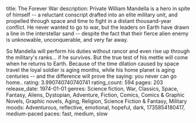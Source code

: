title: The Forever War
description: Private William Mandella is a hero in spite of himself -- a reluctant conscript drafted into an elite military unit, and propelled through space and time to fight in a distant thousand-year conflict. He never wanted to go to war, but the leaders on Earth have drawn a line in the interstellar sand -- despite the fact that their fierce alien enemy is unknowable, unconquerable, and very far away. 

So Mandella will perform his duties without rancor and even rise up through the military's ranks... if he survives. But the true test of his mettle will come when he returns to Earth. Because of the time dilation caused by space travel the loyal soldier is aging months, while his home planet is aging centuries -- and the difference will prove the saying: you never can go home..
rating: 3.990740740740741
rating_count: 594
pages: 203
release_date: 1974-01-01
genres: Science fiction, War, Classics, Space, Fantasy, Aliens, Dystopian, Adventure, Fiction, Comics, Comics & Graphic Novels, Graphic novels, Aging, Religion, Science Fiction & Fantasy, Military
moods: Adventurous, reflective, emotional, hopeful, dark, 1735854180417, medium-paced
paces: fast, medium, slow